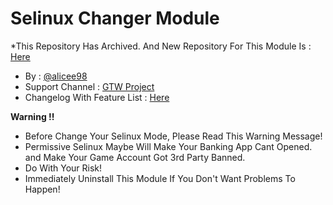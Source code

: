 # Selinux Changer Module

*This Repository Has Archived. And New Repository For This Module Is : [Here](https://github.com/Magisk-Modules-Alt-Repo/selinux_mode)

* By : [@alicee98](https://t.me/alicee981)
* Support Channel : [GTW Project](https://t.me/gtwprojectx)
* Changelog With Feature List : [Here](https://github.com/alicee98/Selinux_Changer/blob/main/changelog.md)

**Warning !!**
* Before Change Your Selinux Mode, Please Read This Warning Message!
* Permissive Selinux Maybe Will Make Your Banking App Cant Opened. and Make Your Game Account Got 3rd Party Banned.
* Do With Your Risk!
* Immediately Uninstall This Module If You Don't Want Problems To Happen!
